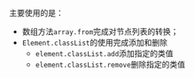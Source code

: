 主要使用的是：
- 数组方法`array.from`完成对节点列表的转换；
- `Element.classList`的使用完成添加和删除
  - `element.classList.add`添加指定的类值
  - `element.classList.remove`删除指定的类值